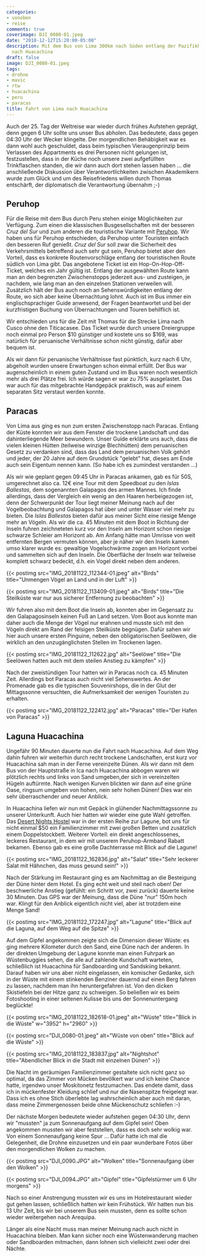 ```yaml
---
categories:
- vonoben
- reise
comments: true
coverimage: DJI_0080-01.jpeg
date: "2018-12-12T15:20:00-05:00"
description: Mit dem Bus von Lima 300km nach Süden entlang der Pazifikküste über Paracas
  nach Huacachina
draft: false
image: DJI_0080-01.jpeg
tags:
- drohne
- mavic
- rtw
- huacachina
- peru
- paracas
title: Fahrt von Lima nach Huacachina
---
```


Auch der 25. Tag der Weltreise war wieder durch frühes Aufstehen geprägt, denn gegen 6 Uhr sollte uns unser Bus abholen. Das bedeutete, dass gegen 04:30 Uhr der Wecker klingelte. Der morgendlichen Behäbigkeit war es dann wohl auch geschuldet, dass beim typischen Vieraugenprinzip beim Verlassen des Appartments es drei Personen nicht gelungen ist, festzustellen, dass in der Küche noch unsere zwei aufgefüllten Trinkflaschen standen, die wir dann auch dort stehen lassen haben ... die anschließende Diskussion über Verantwortlichkeiten zwischen Akademikern wurde zum Glück und um des Reisefriedens willen durch Thomas entschärft, der diplomatisch die Verantwortung übernahm ;-)

## Peruhop

Für die Reise mit dem Bus durch Peru stehen einige Möglichkeiten zur Verfügung. Zum einen die klassischen Busgesellschaften mit der besseren _Cruz del Sur_ und zum anderen die touristische Variante mit [Peruhop](https://www.peruhop.com/). Wir haben uns für Peruhop entschieden, da Peruhop unter Touristen einfach den besseren Ruf genießt. _Cruz del Sur_ soll zwar die Sicherheit des Verkehrsmittels betreffend auch sehr gut sein, Peruhop bietet aber den Vorteil, dass es konkrete Routenvorschläge entlang der touristischen Route südlich von Lima gibt. Das angebotene Ticket ist ein Hop-On-Hop-Off-Ticket, welches ein Jahr gültig ist. Entlang der ausgewählten Route kann man an den begrenzten Zwischenstopps jederzeit aus- und zusteigen, je nachdem, wie lang man an den einzelnen Stationen verweilen will. Zusätzlich hält der Bus auch noch an Sehenswürdigkeiten entlang der Route, wo sich aber keine Übernachtung lohnt. Auch ist im Bus immer ein englischsprachiger Guide anwesend, der Fragen beantwortet und bei der kurzfristigen Buchung von Übernachtungen und Touren behilflich ist.

Wir entschieden uns für die Zeit mit Thomas für die Strecke Lima nach Cusco ohne den Titicacasee. Das Ticket wurde durch unsere Dreiergruppe noch einmal pro Person $10 günstiger und kostete uns so $169, was natürlich für peruanische Verhältnisse schon nicht günstig, dafür aber bequem ist.

Als wir dann für peruanische Verhältnisse fast pünktlich, kurz nach 6 Uhr, abgeholt wurden unsere Erwartungen schon einmal erfüllt. Der Bus war augenscheinlich in einem guten Zustand und im Bus waren noch wesentlich mehr als drei Plätze frei. Ich würde sagen er war zu 75% ausgelastet. Das war auch für das mitgebrachte Handgepäck praktisch, was auf einem separaten Sitz verstaut werden konnte.

## Paracas

Von Lima aus ging es nun zum ersten Zwischenstopp nach Paracas. Entlang der Küste konnten wir aus dem Fenster die trockene Landschaft und das dahinterliegende Meer bewundern. Unser Guide erklärte uns auch, dass die vielen kleinen Hütten (teilweise winzige Blechhütten) dem peruanischen Gesetz zu verdanken sind, dass das Land dem peruanischen Volk gehört und jeder, der 20 Jahre auf dem Grundstück "gelebt" hat, dieses am Ende auch sein Eigentum nennen kann. (So habe ich es zumindest verstanden ...)

Als wir wie geplant gegen 09:45 Uhr in Paracas ankamen, gab es für 50S, umgerechnet also ca. 12€ eine Tour mit dem Speedboat zu den _Islas Ballestas_, dem sogenannten Galapagos des armen Mannes. Ich finde allerdings, dass der Vergleich ein wenig an den Haaren herbeigezogen ist, denn der Schwerpunkt der Tour liegt meiner Meinung nach auf der Vogelbeobachtung und Galapagos hat über und unter Wasser viel mehr zu bieten. Die _Islas Ballestas_ bieten dafür aus meiner Sicht eine riesige Menge mehr an Vögeln. Als wir die ca. 45 Minuten mit dem Boot in Richtung der Inseln fuhren zeichneteten kurz vor den Inseln am Horizont schon riesige schwarze Schleier am Horizont ab. Am Anfang hätte man Umrisse von weit entfernten Bergen vermuten können, aber je näher wir den Inseln kamen umso klarer wurde es: gewaltige Vogelschwärme zogen am Horizont vorbei und sammelten sich auf den Inseln. Die Oberfläche der Inseln war teilweise komplett schwarz bedeckt, d.h. ein Vogel direkt neben dem anderen.

{{< postimg src="IMG_20181122_112344-01.jpeg" alt="Birds" title="Unmengen Vögel an Land und in der Luft" >}}

{{< postimg src="IMG_20181122_113409-01.jpeg" alt="Birds" title="Die Steilküste war nur aus sicherer Entfernung zu beobachten" >}}

Wir fuhren also mit dem Boot die Inseln ab, konnten aber im Gegensatz zu den Galapagosinseln keinen Fuß an Land setzen. Vom Boot aus konnte man daher auch die Menge der Vögel nur erahnen und musste sich mit den Vögeln direkt am Rand der felsigen Steilküste begnügen. Dafür sahen wir hier auch unsere ersten Pinguine, neben den obligatorischen Seelöwen, die wirklich an den unzugänglichsten Stellen im Trockenen lagen.

{{< postimg src="IMG_20181122_112622.jpg" alt="Seelöwe" title="Die Seelöwen hatten auch mit dem steilen Anstieg zu kämpfen" >}}

Nach der zweistündigen Tour hatten wir in Paracas noch ca. 45 Minuten Zeit. Allerdings bot Paracas auch nicht viel Sehenswertes. An der Promenade gab es die typischen Souvenirshops, die in der Glut der Mittagssonne versuchten, die Aufmerksamkeit der wenigen Touristen zu erhalten.

{{< postimg src="IMG_20181122_122412.jpg" alt="Paracas" title="Der Hafen von Paracas" >}}

## Laguna Huacachina

Ungefähr 90 Minuten dauerte nun die Fahrt nach Huacachina. Auf dem Weg dahin fuhren wir weiterhin durch recht trockene Landschaften, erst kurz vor Huacachina sah man in der Ferne vereinzelte Dünen. Als wir dann mit dem Bus von der Hauptstraße in Ica nach Huacachina abbogen waren wir plötzlich rechts und links von Sand umgeben,der sich in vereinzelten Hügeln auftürmte. Nach wenigen Kurven blickten wir dann auf eine grüne Oase, ringsum umgeben von hohen, nein sehr hohen Dünen! Dies war ein sehr überraschender und neuer Anblick.

In Huacachina liefen wir nun mit Gepäck in glühender Nachmittagssonne zu unserer Unterkunft. Auch hier hatten wir wieder eine gute Wahl getroffen. Das [Desert Nights Hostel](https://goo.gl/maps/iY81KAkTFnq) war in der ersten Reihe zur Lagune, bot uns für nicht einmal $50 ein Familienzimmer mit zwei großen Betten und zusätzlich einem Doppelstockbett. Weiterer Vorteil: ein direkt angeschlossenes, leckeres Restaurant, in dem wir mit unserem Peruhop-Armband Rabatt bekamen. Ebenso gab es eine große Dachterrasse mit Blick auf die Lagune!

{{< postimg src="IMG_20181122_162836.jpg" alt="Salat" title="Sehr leckerer Salat mit Hähnchen, das muss gesund sein!" >}}

Nach der Stärkung im Restaurant ging es am Nachmittag an die Besteigung der Düne hinter dem Hotel. Es ging echt weit und steil nach oben! Der beschwerliche Anstieg (gefühlt: ein Schritt vor, zwei zurück) dauerte keine 30 Minuten. Das GPS war der Meinung, dass die Düne "nur" 150m hoch war. Klingt für den Anblick eigentlich nicht viel, aber ist trotzdem eine Menge Sand!

{{< postimg src="IMG_20181122_172247.jpg" alt="Lagune" title="Blick auf die Laguna, auf dem Weg auf die Spitze" >}}

Auf dem Gipfel angekommen zeigte sich die Dimension dieser Wüste: es ging mehrere Kilometer durch den Sand, eine Düne nach der anderen. In der direkten Umgebung der Lagune konnte man einen Fuhrpark an Wüstenbuggies sehen, die alle auf zahlende Kundschaft warteten, schließlich ist Huacachina für Sandboarding und Sandskiing bekannt. Darauf haben wir uns aber nicht eingelassen, ein komischer Gedanke, sich in der Wüste mit einem stinkenden Benziner dauernd auf einen Berg fahren zu lassen, nachdem man ihn heruntergefahren ist. Von den dicken Skistiefeln bei der Hitze ganz zu schweigen. So beließen wir es beim Fotoshooting in einer seltenen Kulisse bis uns der Sonnenuntergang beglückte!

{{< postimg src="IMG_20181122_182618-01.jpeg" alt="Wüste" title="Blick in die Wüste" w="3952" h="2960" >}}

{{< postimg src="DJI_0080-01.jpeg" alt="Wüste von oben" title="Blick auf die Wüste" >}}

{{< postimg src="IMG_20181122_183837.jpg" alt="Nightshot" title="Abendlicher Blick in die Stadt mit einzelnen Dünen" >}}

Die Nacht im geräumigen Familienzimmer gestaltete sich nicht ganz so optimal, da das Zimmer von Mücken bevölkert war und ich keine Chance hatte, irgendwo unser Moskitonetz festzumachen. Das endete damit, dass ich in mückenfester Kleidung schlief und nur die Nasenspitze freigelegt war. Dass ich es ohne Stich überlebte lag wahrscheinlich aber auch mit daran, dass meine Zimmergenossen beide ohne Mückenschutz schliefen :-)

Der nächste Morgen bedeutete wieder aufstehen gegen 04:30 Uhr, denn wir "mussten" ja zum Sonnenaufgang auf dem Gipfel sein! Oben angekommen mussten wir aber feststellen, dass es doch sehr wolkig war. Von einem Sonnenaufgang keine Spur ... Dafür hatte ich mal die Gelegenheit, die Drohne einzusetzen und ein paar wunderbare Fotos über den morgendlichen Wolken zu machen.

{{< postimg src="DJI_0090.JPG" alt="Wolken" title="Sonnenaufgang über den Wolken" >}}

{{< postimg src="DJI_0094.JPG" alt="Gipfel" title="Gipfelstürmer um 6 Uhr morgens" >}}

Nach so einer Anstrengung mussten wir es uns im Hotelrestaurant wieder gut gehen lassen, schließlich hatten wir kein Frühstück. Wir hatten nun bis 13 Uhr Zeit, bis wir bei unserem Bus sein mussten, denn es sollte schon wieder weitergehen nach Arequipa.

Länger als eine Nacht muss man meiner Meinung nach auch nicht in Huacachina bleiben. Man kann sicher noch eine Wüstenwanderung machen oder Sandboarden mitmachen, dann lohnen sich vielleicht zwei oder drei Nächte.